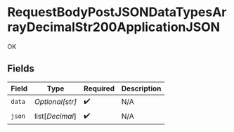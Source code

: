 # RequestBodyPostJSONDataTypesArrayDecimalStr200ApplicationJSON

OK


## Fields

| Field              | Type               | Required           | Description        |
| ------------------ | ------------------ | ------------------ | ------------------ |
| `data`             | *Optional[str]*    | :heavy_check_mark: | N/A                |
| `json`             | list[*Decimal*]    | :heavy_check_mark: | N/A                |